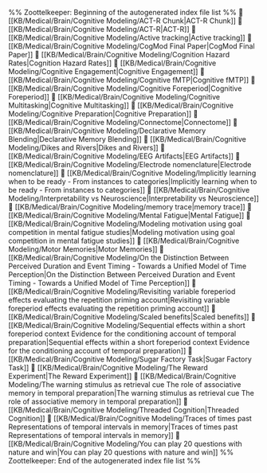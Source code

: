 %% Zoottelkeeper: Beginning of the autogenerated index file list  %%
📄 [[KB/Medical/Brain/Cognitive Modeling/ACT-R Chunk|ACT-R Chunk]]
📄 [[KB/Medical/Brain/Cognitive Modeling/ACT-R|ACT-R]]
📄 [[KB/Medical/Brain/Cognitive Modeling/Active tracking|Active tracking]]
📄 [[KB/Medical/Brain/Cognitive Modeling/CogMod Final Paper|CogMod Final Paper]]
📄 [[KB/Medical/Brain/Cognitive Modeling/Cognition Hazard Rates|Cognition Hazard Rates]]
📄 [[KB/Medical/Brain/Cognitive Modeling/Cognitive Engagement|Cognitive Engagement]]
📄 [[KB/Medical/Brain/Cognitive Modeling/Cognitive fMTP|Cognitive fMTP]]
📄 [[KB/Medical/Brain/Cognitive Modeling/Cognitive Foreperiod|Cognitive Foreperiod]]
📄 [[KB/Medical/Brain/Cognitive Modeling/Cognitive Multitasking|Cognitive Multitasking]]
📄 [[KB/Medical/Brain/Cognitive Modeling/Cognitive Preparation|Cognitive Preparation]]
📄 [[KB/Medical/Brain/Cognitive Modeling/Connectome|Connectome]]
📄 [[KB/Medical/Brain/Cognitive Modeling/Declarative Memory Blending|Declarative Memory Blending]]
📄 [[KB/Medical/Brain/Cognitive Modeling/Dikes and Rivers|Dikes and Rivers]]
📄 [[KB/Medical/Brain/Cognitive Modeling/EEG Artifacts|EEG Artifacts]]
📄 [[KB/Medical/Brain/Cognitive Modeling/Electrode nomenclature|Electrode nomenclature]]
📄 [[KB/Medical/Brain/Cognitive Modeling/Implicitly learning when to be ready - From instances to categories|Implicitly learning when to be ready - From instances to categories]]
📄 [[KB/Medical/Brain/Cognitive Modeling/Interpretability vs Neuroscience|Interpretability vs Neuroscience]]
📄 [[KB/Medical/Brain/Cognitive Modeling/memory trace|memory trace]]
📄 [[KB/Medical/Brain/Cognitive Modeling/Mental Fatigue|Mental Fatigue]]
📄 [[KB/Medical/Brain/Cognitive Modeling/Modeling motivation using goal competition in mental fatigue studies|Modeling motivation using goal competition in mental fatigue studies]]
📄 [[KB/Medical/Brain/Cognitive Modeling/Motor Memories|Motor Memories]]
📄 [[KB/Medical/Brain/Cognitive Modeling/On the Distinction Between Perceived Duration and Event Timing - Towards a Unified Model of Time Perception|On the Distinction Between Perceived Duration and Event Timing - Towards a Unified Model of Time Perception]]
📄 [[KB/Medical/Brain/Cognitive Modeling/Revisiting variable foreperiod effects evaluating the repetition priming account|Revisiting variable foreperiod effects evaluating the repetition priming account]]
📄 [[KB/Medical/Brain/Cognitive Modeling/Scaled benefits|Scaled benefits]]
📄 [[KB/Medical/Brain/Cognitive Modeling/Sequential effects within a short foreperiod context Evidence for the conditioning account of temporal preparation|Sequential effects within a short foreperiod context Evidence for the conditioning account of temporal preparation]]
📄 [[KB/Medical/Brain/Cognitive Modeling/Sugar Factory Task|Sugar Factory Task]]
📄 [[KB/Medical/Brain/Cognitive Modeling/The Reward Experiment|The Reward Experiment]]
📄 [[KB/Medical/Brain/Cognitive Modeling/The warning stimulus as retrieval cue The role of associative memory in temporal preparation|The warning stimulus as retrieval cue The role of associative memory in temporal preparation]]
📄 [[KB/Medical/Brain/Cognitive Modeling/Threaded Cognition|Threaded Cognition]]
📄 [[KB/Medical/Brain/Cognitive Modeling/Traces of times past Representations of temporal intervals in memory|Traces of times past Representations of temporal intervals in memory]]
📄 [[KB/Medical/Brain/Cognitive Modeling/You can play 20 questions with nature and win|You can play 20 questions with nature and win]]
%% Zoottelkeeper: End of the autogenerated index file list  %%
